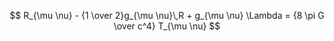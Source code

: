 $$
R_{\mu \nu} 
    - {1 \over 2}g_{\mu \nu}\,R 
        + g_{\mu \nu} \Lambda
= {8 \pi G \over c^4} T_{\mu \nu}
$$